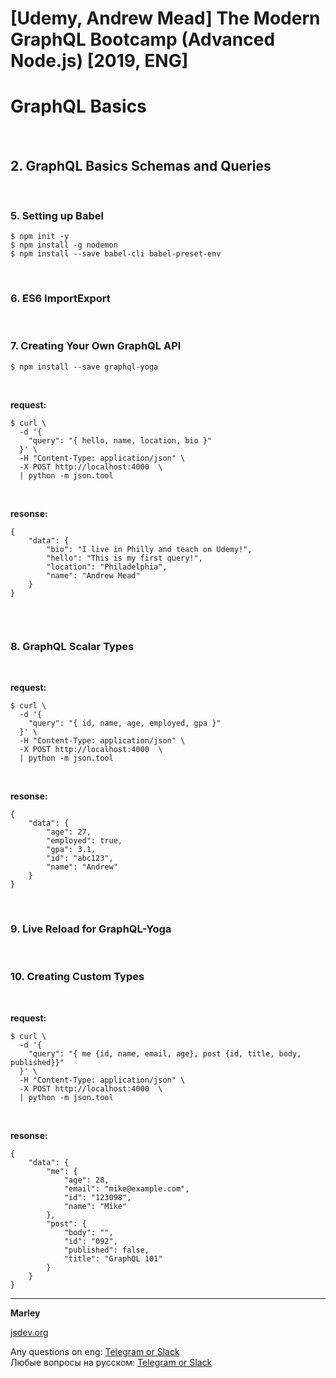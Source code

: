 # [Udemy, Andrew Mead] The Modern GraphQL Bootcamp (Advanced Node.js) [2019, ENG]

# GraphQL Basics

<br/>

## 2. GraphQL Basics Schemas and Queries

<br/>

### 5. Setting up Babel

    $ npm init -y
    $ npm install -g nodemon
    $ npm install --save babel-cli babel-preset-env

<br/>

### 6. ES6 ImportExport

<br/>

### 7. Creating Your Own GraphQL API

    $ npm install --save graphql-yoga

<br/>

**request:**

```
$ curl \
  -d '{ 
    "query": "{ hello, name, location, bio }" 
  }' \
  -H "Content-Type: application/json" \
  -X POST http://localhost:4000  \
  | python -m json.tool
```

<br/>

**resonse:**

```
{
    "data": {
        "bio": "I live in Philly and teach on Udemy!",
        "hello": "This is my first query!",
        "location": "Philadelphia",
        "name": "Andrew Mead"
    }
}


```

<br/>

### 8. GraphQL Scalar Types

<br/>

**request:**

```
$ curl \
  -d '{ 
    "query": "{ id, name, age, employed, gpa }" 
  }' \
  -H "Content-Type: application/json" \
  -X POST http://localhost:4000  \
  | python -m json.tool
```
<br/>

**resonse:**

```
{
    "data": {
        "age": 27,
        "employed": true,
        "gpa": 3.1,
        "id": "abc123",
        "name": "Andrew"
    }
}

```

<br/>

### 9. Live Reload for GraphQL-Yoga

<br/>

### 10. Creating Custom Types

<br/>

**request:**

```
$ curl \
  -d '{ 
    "query": "{ me {id, name, email, age}, post {id, title, body, published}}" 
  }' \
  -H "Content-Type: application/json" \
  -X POST http://localhost:4000  \
  | python -m json.tool
```
<br/>

**resonse:**

```
{
    "data": {
        "me": {
            "age": 28,
            "email": "mike@example.com",
            "id": "123098",
            "name": "Mike"
        },
        "post": {
            "body": "",
            "id": "092",
            "published": false,
            "title": "GraphQL 101"
        }
    }
}

```


---

**Marley**

<a href="https://jsdev.org">jsdev.org</a>

Any questions on eng: <a href="https://jsdev.org/chat/">Telegram or Slack</a>  
Любые вопросы на русском: <a href="https://jsdev.ru/chat/">Telegram or Slack</a>